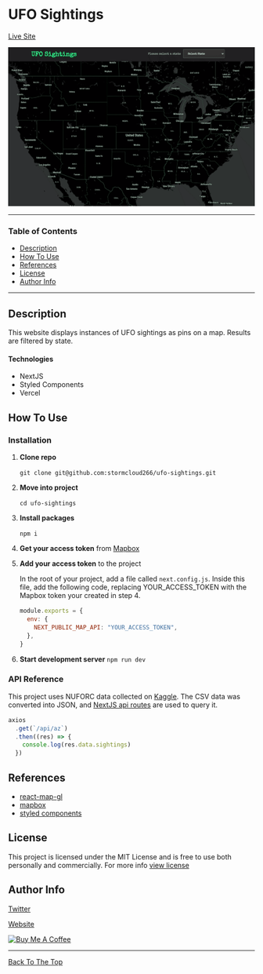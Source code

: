 # UFO Sightings

[Live Site](https://ufo-sightings.vercel.app/)

![Project Image](https://github.com/stormcloud266/ufo-sightings/blob/main/screenshot.gif)

---

### Table of Contents

- [Description](#description)
- [How To Use](#how-to-use)
- [References](#references)
- [License](#license)
- [Author Info](#author-info)

---

## Description

This website displays instances of UFO sightings as pins on a map. Results are filtered by state.

#### Technologies

- NextJS
- Styled Components
- Vercel

## How To Use

### Installation

1. **Clone repo**

   `git clone git@github.com:stormcloud266/ufo-sightings.git`

2. **Move into project**

   `cd ufo-sightings`

3. **Install packages**

   `npm i`

4. **Get your access token** from [Mapbox](https://docs.mapbox.com/help/how-mapbox-works/access-tokens/)

5. **Add your access token** to the project

    In the root of your project, add a file called `next.config.js`. Inside this file, add the following code, replacing YOUR_ACCESS_TOKEN with the Mapbox token your created in step 4.

    ```javascript
    module.exports = {
      env: {
        NEXT_PUBLIC_MAP_API: "YOUR_ACCESS_TOKEN",
      },
    }
    ```

6. **Start development server**
  `npm run dev`

### API Reference

This project uses NUFORC data collected on [Kaggle](https://www.kaggle.com/NUFORC/ufo-sightings). The CSV data was converted into JSON, and [NextJS api routes](https://nextjs.org/docs/api-routes/introduction) are used to query it.

```javascript
axios
  .get(`/api/az`)
  .then((res) => {
    console.log(res.data.sightings)
  })
```

## References
- [react-map-gl](https://github.com/visgl/react-map-gl)
- [mapbox](https://docs.mapbox.com/)
- [styled components](https://styled-components.com/)

## License

This project is licensed under the MIT License and is free to use both personally and commercially. For more info [view license](https://github.com/stormcloud266/ufo-sightings/blob/main/LICENSE)

## Author Info

[Twitter](https://twitter.com/stormcloud266)

[Website](https://tawneeallport.com)

<a href="https://www.buymeacoffee.com/tawnee" target="_blank"><img src="https://cdn.buymeacoffee.com/buttons/v2/default-violet.png" alt="Buy Me A Coffee" height="35" width="150"></a>

---

[Back To The Top](#ufo-sightings)

